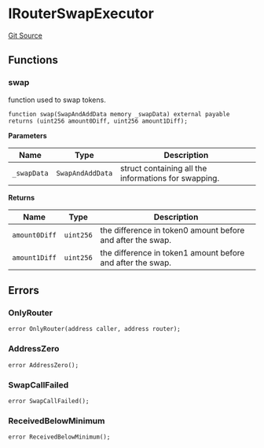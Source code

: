 # IRouterSwapExecutor
[Git Source](https://github.com/ArrakisFinance/arrakis-modular/blob/main/src/interfaces/IRouterSwapExecutor.sol)


## Functions
### swap

function used to swap tokens.


```solidity
function swap(SwapAndAddData memory _swapData) external payable returns (uint256 amount0Diff, uint256 amount1Diff);
```
**Parameters**

|Name|Type|Description|
|----|----|-----------|
|`_swapData`|`SwapAndAddData`|struct containing all the informations for swapping.|

**Returns**

|Name|Type|Description|
|----|----|-----------|
|`amount0Diff`|`uint256`|the difference in token0 amount before and after the swap.|
|`amount1Diff`|`uint256`|the difference in token1 amount before and after the swap.|


## Errors
### OnlyRouter

```solidity
error OnlyRouter(address caller, address router);
```

### AddressZero

```solidity
error AddressZero();
```

### SwapCallFailed

```solidity
error SwapCallFailed();
```

### ReceivedBelowMinimum

```solidity
error ReceivedBelowMinimum();
```

